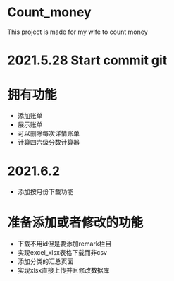 # Count_money
This project is made for my wife to count money

# 2021.5.28 Start commit git
# 拥有功能
+ 添加账单
+ 展示账单
+ 可以删除每次详情账单
+ 计算四六级分数计算器
# 2021.6.2
+ 添加按月份下载功能

# 准备添加或者修改的功能
+ 下载不用id但是要添加remark栏目
+ 实现excel_xlsx表格下载而非csv
+ 添加分类的汇总页面
+ 实现xlsx直接上传并且修改数据库
